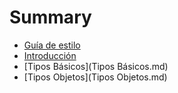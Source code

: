 # Summary

* [Guía de estilo](guia-de-estilo.md)
* [Introducción](introduccion.md)
* [Tipos Básicos](Tipos Básicos.md)
* [Tipos Objetos](Tipos Objetos.md)
